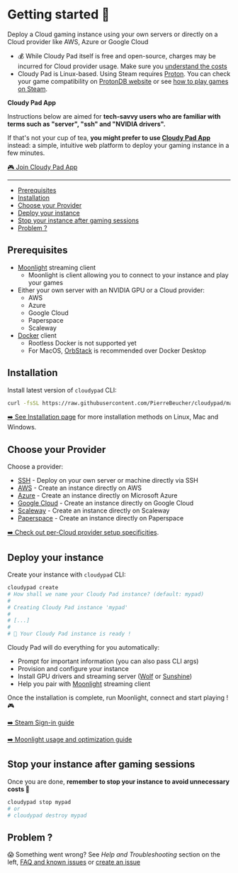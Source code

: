 # Getting started 🚀

Deploy a Cloud gaming instance using your own servers or directly on a Cloud provider like AWS, Azure or Google Cloud

- 💰 While Cloudy Pad itself is free and open-source, charges may be incurred for Cloud provider usage. Make sure you [understand the costs](cost.md)
- Cloudy Pad is Linux-based. Using Steam requires [Proton](https://github.com/ValveSoftware/Proton). You can check your game compatibility on [ProtonDB website](https://www.protondb.com/) or see [how to play games on Steam](#how-to-play-game-on-steam--why-does-my-steam-game-doesnt-launch-).

**Cloudy Pad App**

Instructions below are aimed for **tech-savvy users who are familiar with terms such as "server", "ssh" and "NVIDIA drivers".**

If that's not your cup of tea, **you might prefer to use [Cloudy Pad App](https://app.cloudypad.gg/)** instead: a simple, intuitive web platform to deploy your gaming instance in a few minutes.

[🎮 Join Cloudy Pad App](https://app.cloudypad.gg/)

---

- [Prerequisites](#prerequisites)
- [Installation](#installation)
- [Choose your Provider](#choose-your-provider)
- [Deploy your instance](#deploy-your-instance)
- [Stop your instance after gaming sessions](#stop-your-instance-after-gaming-sessions)
- [Problem ?](#problem-)



## Prerequisites

- [Moonlight](https://moonlight-stream.org/) streaming client
  - Moonlight is client allowing you to connect to your instance and play your games
- Either your own server with an NVIDIA GPU or a Cloud provider:
  - AWS
  - Azure
  - Google Cloud
  - Paperspace
  - Scaleway
- [Docker](https://docs.docker.com/engine/install/) client
  - Rootless Docker is not supported yet
  - For MacOS, [OrbStack](https://orbstack.dev/) is recommended over Docker Desktop

## Installation 

Install latest version of `cloudypad` CLI:

```sh
curl -fsSL https://raw.githubusercontent.com/PierreBeucher/cloudypad/master/install.sh | bash
```

[➡️ See Installation page](./installation.md) for more installation methods on Linux, Mac and Windows.

## Choose your Provider

Choose a provider:

- [SSH](./cloud-provider-setup/ssh) - Deploy on your own server or machine directly via SSH
- [AWS](./cloud-provider-setup/aws.md) - Create an instance directly on AWS
- [Azure](./cloud-provider-setup/azure.md) - Create an instance directly on Microsoft Azure
- [Google Cloud](./cloud-provider-setup/gcp.md) - Create an instance directly on Google Cloud
- [Scaleway](./cloud-provider-setup/scaleway.md) - Create an instance directly on Scaleway
- [Paperspace](./cloud-provider-setup/paperspace.md) - Create an instance directly on Paperspace

[➡️ Check out per-Cloud provider setup specificities](./cloud-provider-setup).

## Deploy your instance

Create your instance with `cloudypad` CLI:

```sh
cloudypad create
# How shall we name your Cloudy Pad instance? (default: mypad) 
#
# Creating Cloudy Pad instance 'mypad'
#
# [...]
#
# 🥳 Your Cloudy Pad instance is ready !
```

Cloudy Pad will do everything for you automatically:

- Prompt for important information (you can also pass CLI args) 
- Provision and configure your instance
- Install GPU drivers and streaming server ([Wolf](https://games-on-whales.github.io/wolf/stable/) or [Sunshine](https://github.com/LizardByte/Sunshine))
- Help you pair with [Moonlight](https://moonlight-stream.org/) streaming client

Once the installation is complete, run Moonlight, connect and start playing ! 🎮

[➡️ Steam Sign-in guide](./help/steam.md)

[➡️ Moonlight usage and optimization guide](./help/moonlight-usage.md)

## Stop your instance after gaming sessions

Once you are done, **remember to stop your instance to avoid unnecessary costs 💸**

```sh
cloudypad stop mypad
# or 
# cloudypad destroy mypad
```

## Problem ?

😱 Something went wrong? See _Help and Troubleshooting_ section on the left, [FAQ and known issues](./help/faq.md) or [create an issue](https://github.com/PierreBeucher/cloudypad/issues)
